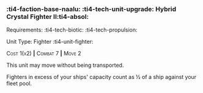 ### :ti4-faction-base-naalu: :ti4-tech-unit-upgrade: **Hybrid Crystal Fighter II**:ti4-absol:

Requirements: :ti4-tech-biotic: :ti4-tech-propulsion:

Unit Type: Fighter :ti4-unit-fighter:

<span style="font-variant:small-caps;">Cost 1(x2)</span> __|__ <span style="font-variant:small-caps;">Combat 7</span> __|__ <span style="font-variant:small-caps;">Move 2</span>

This unit may move without being transported.

Fighters in excess of your ships' capacity count as ½ of a ship against your fleet pool.
